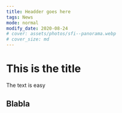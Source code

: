 ```yaml
---
title: Headder goes here
tags: News
mode: normal
modify_date: 2020-08-24
# cover: assets/photos/sfi--panorama.webp
# cover_size: md
---
```


# This is the title

The text is easy

## Blabla
